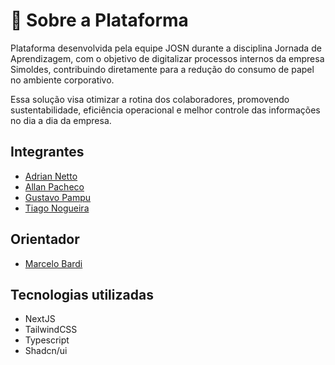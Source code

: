 # 📘 Sobre a Plataforma

Plataforma desenvolvida pela equipe JOSN durante a disciplina Jornada de Aprendizagem, com o objetivo de digitalizar processos internos da empresa Simoldes, contribuindo diretamente para a redução do consumo de papel no ambiente corporativo.

Essa solução visa otimizar a rotina dos colaboradores, promovendo sustentabilidade, eficiência operacional e melhor controle das informações no dia a dia da empresa.

## Integrantes
- [Adrian Netto](https://github.com/AdrianNeto)
- [Allan Pacheco](https://github.com/allanpacheco-cmd)
- [Gustavo Pampu](https://github.com/guleDev)
- [Tiago Nogueira](https://github.com/TiagoGrebogi)

## Orientador
- [Marcelo Bardi](https://www.linkedin.com/in/marcelo-bardi/)

## Tecnologias utilizadas
- NextJS
- TailwindCSS
- Typescript
- Shadcn/ui